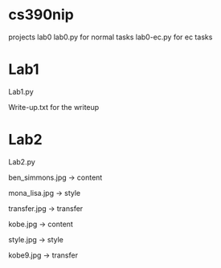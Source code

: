# cs390nip
projects
lab0
lab0.py for normal tasks
lab0-ec.py for ec tasks

# Lab1

Lab1.py 

Write-up.txt for the writeup

# Lab2

Lab2.py

ben_simmons.jpg -> content

mona_lisa.jpg -> style

transfer.jpg -> transfer

kobe.jpg -> content

style.jpg -> style

kobe9.jpg -> transfer
